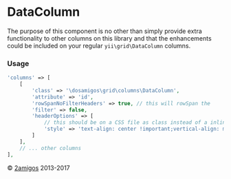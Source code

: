 DataColumn
==========

The purpose of this component is no other than simply provide extra functionality to other columns on this library and 
that the enhancements could be included on your regular `yii\grid\DataColumn` columns.

### Usage 

```php 
'columns' => [
    [
        'class' => '\dosamigos\grid\columns\DataColumn',
        'attribute' => 'id',
        'rowSpanNoFilterHeaders' => true, // this will rowSpan the 
        'filter' => false,
        'headerOptions' => [
            // this should be on a CSS file as class instead of a inline style attribute...
            'style' => 'text-align: center !important;vertical-align: middle !important'
        ]
    ],
    // ... other columns 
],
```


© [2amigos](http://www.2amigos.us/) 2013-2017

